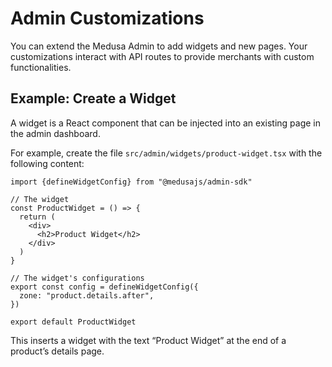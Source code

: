 # Admin Customizations

You can extend the Medusa Admin to add widgets and new pages. Your customizations interact with API routes to provide merchants with custom functionalities.

## Example: Create a Widget

A widget is a React component that can be injected into an existing page in the admin dashboard.

For example, create the file `src/admin/widgets/product-widget.tsx` with the following content:

```tsx title="src/admin/widgets/product-widget.tsx"
import {defineWidgetConfig} from "@medusajs/admin-sdk"

// The widget
const ProductWidget = () => {
  return (
    <div>
      <h2>Product Widget</h2>
    </div>
  )
}

// The widget's configurations
export const config = defineWidgetConfig({
  zone: "product.details.after",
})

export default ProductWidget
```

This inserts a widget with the text “Product Widget” at the end of a product’s details page.

